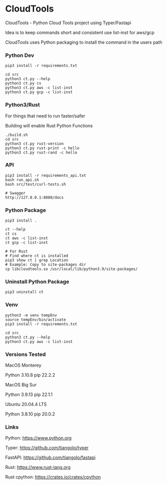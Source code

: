 # CloudTools

CloudTools - Python Cloud Tools project using Typer/Fastapi

Idea is to keep commands short and consistent use list-inst for aws/gcp

CloudTools uses Python packaging to install the command in the users path

### Python Dev
```
pip3 install -r requirements.txt

cd src
python3 ct.py --help
python3 ct.py cs
python3 ct.py aws -c list-inst
python3 ct.py gcp -c list-inst
```

### Python3/Rust

For things that need to run faster/safer

Building will enable Rust Python Functions
```
./build.sh
cd src
python3 ct.py rust-version
python3 ct.py rust-print -c hello
python3 ct.py rust-rand -c hello
```

### API
```
pip3 install -r requirements_api.txt
bash run_api.sh
bash src/test/curl-tests.sh

# Swagger
http://127.0.0.1:8080/docs
```

### Python Package
```
pip3 install .

ct --help
ct cs
ct aws -c list-inst
ct gcp -c list-inst

# For Rust
# Find where ct is installed
pip3 show ct | grep Location
# Example: Copy to site-packages dir
cp libcloudtools.so /usr/local/lib/python3.9/site-packages/
```

### Uninstall Python Package
```
pip3 uninstall ct
```

### Venv
```
python3 -m venv tempEnv
source tempEnv/bin/activate
pip3 install -r requirements.txt

cd src
python3 ct.py --help
python3 ct.py aws -c list-inst
```

### Versions Tested

MacOS Monterey

Python 3.10.8 pip 22.2.2

MacOS Big Sur

Python 3.9.13 pip 22.1.1

Ubuntu 20.04.4 LTS

Python 3.8.10 pip 20.0.2

### Links

Python: https://www.python.org

Typer: https://github.com/tiangolo/typer

FastAPI: https://github.com/tiangolo/fastapi

Rust: https://www.rust-lang.org

Rust cpython: https://crates.io/crates/cpython
